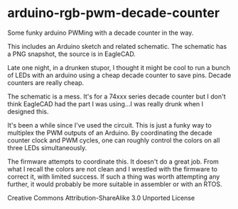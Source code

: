 arduino-rgb-pwm-decade-counter
==============================
Some funky arduino PWMing with a decade counter in the way.

This includes an Arduino sketch and related schematic.  The schematic has a PNG snapshot, the source is in EagleCAD.

Late one night, in a drunken stupor, I thought it might be cool to run a bunch of LEDs with an arduino using a cheap decade counter to save pins.  Decade counters are really cheap.

The schematic is a mess.  It's for a 74xxx series decade counter but I don't think EagleCAD had the part I was using...I was really drunk when I designed this.

It's been a while since I've used the circuit.  This is just a funky way to multiplex the PWM outputs of an Arduino.  By coordinating the decade counter clock and PWM cycles, one can roughly control the colors on all three LEDs simultaneously.

The firmware attempts to coordinate this.  It doesn't do a great job.  From what I recall the colors are not clean and I wrestled with the firmware to correct it, with limited success.  If such a thing was worth attempting any further, it would probably be more suitable in assembler or with an RTOS.

Creative Commons Attribution-ShareAlike 3.0 Unported License
